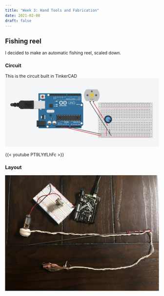 ```yaml
---
title: "Week 3: Hand Tools and Fabrication"
date: 2021-02-08
draft: false
---
```


## Fishing reel

I decided to make an automatic fishing reel, scaled down.

### Circuit
This is the circuit built in TinkerCAD
![Circuit Motor Simulation](Week3/circuitmotorsim.png)


{{< youtube PT9LYtfLhFc >}}

### Layout
![Analog Read Voltage](/images/Week3/layout.jpg)